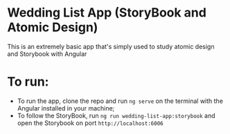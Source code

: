 # Wedding List App (StoryBook and Atomic Design)
This is an extremely basic app that's simply used to study atomic design and Storybook with Angular

# To run:
- To run the app, clone the repo and run `ng serve` on the terminal with the Angular installed in your machine;
- To follow the StoryBook, run `ng run wedding-list-app:storybook` and open the Storybook on port `http://localhost:6006`
